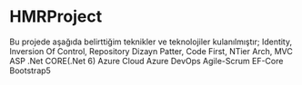 # HMRProject
Bu projede aşağıda belirttiğim teknikler ve teknolojiler kulanılmıştır;
Identity,
Inversion Of Control, 
Repository Dizayn Patter,
Code First,
NTier Arch,
MVC
ASP .Net CORE(.Net 6)
Azure Cloud
Azure DevOps
Agile-Scrum
EF-Core
Bootstrap5
